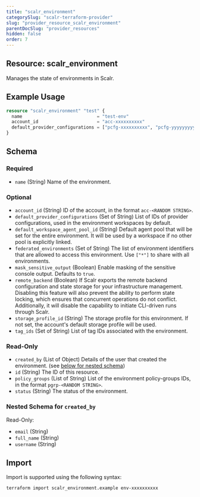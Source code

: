 ```yaml
---
title: "scalr_environment"
categorySlug: "scalr-terraform-provider"
slug: "provider_resource_scalr_environment"
parentDocSlug: "provider_resources"
hidden: false
order: 7
---
```

## Resource: scalr_environment

Manages the state of environments in Scalr.

## Example Usage

```terraform
resource "scalr_environment" "test" {
  name                            = "test-env"
  account_id                      = "acc-xxxxxxxxxx"
  default_provider_configurations = ["pcfg-xxxxxxxxxx", "pcfg-yyyyyyyyyy"]
}
```

<!-- schema generated by tfplugindocs -->
## Schema

### Required

- `name` (String) Name of the environment.

### Optional

- `account_id` (String) ID of the account, in the format `acc-<RANDOM STRING>`.
- `default_provider_configurations` (Set of String) List of IDs of provider configurations, used in the environment workspaces by default.
- `default_workspace_agent_pool_id` (String) Default agent pool that will be set for the entire environment. It will be used by a workspace if no other pool is explicitly linked.
- `federated_environments` (Set of String) The list of environment identifiers that are allowed to access this environment. Use `["*"]` to share with all environments.
- `mask_sensitive_output` (Boolean) Enable masking of the sensitive console output. Defaults to `true`.
- `remote_backend` (Boolean) If Scalr exports the remote backend configuration and state storage for your infrastructure management. Disabling this feature will also prevent the ability to perform state locking, which ensures that concurrent operations do not conflict. Additionally, it will disable the capability to initiate CLI-driven runs through Scalr.
- `storage_profile_id` (String) The storage profile for this environment. If not set, the account's default storage profile will be used.
- `tag_ids` (Set of String) List of tag IDs associated with the environment.

### Read-Only

- `created_by` (List of Object) Details of the user that created the environment. (see [below for nested schema](#nestedatt--created_by))
- `id` (String) The ID of this resource.
- `policy_groups` (List of String) List of the environment policy-groups IDs, in the format `pgrp-<RANDOM STRING>`.
- `status` (String) The status of the environment.

<a id="nestedatt--created_by"></a>
### Nested Schema for `created_by`

Read-Only:

- `email` (String)
- `full_name` (String)
- `username` (String)

## Import

Import is supported using the following syntax:

```shell
terraform import scalr_environment.example env-xxxxxxxxxx
```

